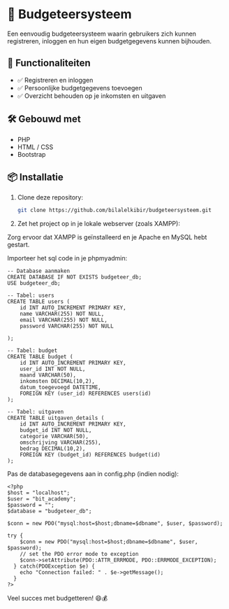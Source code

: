 # 💸 Budgeteersysteem

Een eenvoudig budgeteersysteem waarin gebruikers zich kunnen registreren, inloggen en hun eigen budgetgegevens kunnen bijhouden.

## 🚀 Functionaliteiten

- ✅ Registreren en inloggen
- ✅ Persoonlijke budgetgegevens toevoegen
- ✅ Overzicht behouden op je inkomsten en uitgaven

## 🛠️ Gebouwd met

- PHP
- HTML / CSS
- Bootstrap

## 📦 Installatie

1. Clone deze repository:
   ```bash
   git clone https://github.com/bilalelkibir/budgeteersysteem.git

2. Zet het project op in je lokale webserver (zoals XAMPP):

Zorg ervoor dat XAMPP is geïnstalleerd en je Apache en MySQL hebt gestart.

Importeer het sql code in je phpmyadmin: 
```
-- Database aanmaken
CREATE DATABASE IF NOT EXISTS budgeteer_db;
USE budgeteer_db;

-- Tabel: users
CREATE TABLE users (
    id INT AUTO_INCREMENT PRIMARY KEY,
    name VARCHAR(255) NOT NULL,
    email VARCHAR(255) NOT NULL,
    password VARCHAR(255) NOT NULL

);

-- Tabel: budget
CREATE TABLE budget (
    id INT AUTO_INCREMENT PRIMARY KEY,
    user_id INT NOT NULL,
    maand VARCHAR(50),
    inkomsten DECIMAL(10,2),
    datum_toegevoegd DATETIME,
    FOREIGN KEY (user_id) REFERENCES users(id)
);

-- Tabel: uitgaven
CREATE TABLE uitgaven_details (
    id INT AUTO_INCREMENT PRIMARY KEY,
    budget_id INT NOT NULL,
    categorie VARCHAR(50),
    omschrijving VARCHAR(255),
    bedrag DECIMAL(10,2),
    FOREIGN KEY (budget_id) REFERENCES budget(id)
);
```

Pas de databasegegevens aan in config.php (indien nodig):
```
<?php
$host = "localhost";
$user = "bit_academy";
$password = "";
$database = "budgeteer_db";

$conn = new PDO("mysql:host=$host;dbname=$dbname", $user, $password);

try {
    $conn = new PDO("mysql:host=$host;dbname=$dbname", $user, $password);
    // set the PDO error mode to exception
    $conn->setAttribute(PDO::ATTR_ERRMODE, PDO::ERRMODE_EXCEPTION);
  } catch(PDOException $e) {
    echo "Connection failed: " . $e->getMessage();
  }
?>
```

Veel succes met budgetteren! 😄💰







